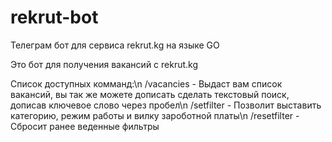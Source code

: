 # rekrut-bot
Телеграм бот для сервиса rekrut.kg на языке GO

Это бот для получения вакансий с rekrut.kg

Список доступных комманд:\n
/vacancies - Выдаст вам список вакансий, вы так же можете дописать сделать текстовый поиск, дописав ключевое слово через пробел\n
/setfilter - Позволит выставить категорию, режим работы и вилку зароботной платы\n
/resetfilter - Сбросит ранее веденные фильтры